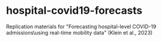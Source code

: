 # hospital-covid19-forecasts
Replication materials for "Forecasting hospital-level COVID-19 admissions\\using real-time mobility data" (Klein et al., 2023)
